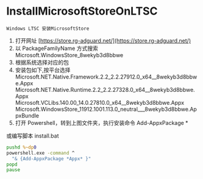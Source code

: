 # InstallMicrosoftStoreOnLTSC 
`Windows LTSC 安装MicrosoftStore `
1. 打开网址 [https://store.rg-adguard.net/](https://store.rg-adguard.net/)
2. 以 PackageFamilyName 方式搜索 Microsoft.WindowsStore_8wekyb3d8bbwe
3. 根据系统选择对应的包
4. 安装包如下,按平台选择
	Microsoft.NET.Native.Framework.2.2_2.2.27912.0_x64__8wekyb3d8bbwe.Appx
	Microsoft.NET.Native.Runtime.2.2_2.2.27328.0_x64__8wekyb3d8bbwe.Appx
	Microsoft.VCLibs.140.00_14.0.27810.0_x64__8wekyb3d8bbwe.Appx
	Microsoft.WindowsStore_11912.1001.113.0_neutral___8wekyb3d8bbwe.AppxBundle
5. 打开 Powershell，转到上图文件夹，执行安装命令
	Add-AppxPackage *

或编写脚本 install.bat
``` bat
pushd %~dp0
powershell.exe -command ^
  "& {Add-AppxPackage *Appx* }"
popd
pause
```
